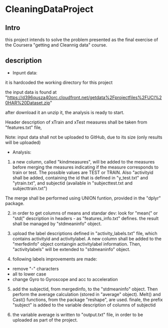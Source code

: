 # CleaningDataProject

Intro
-----
this project intends to solve the problem presented as the final exercise of the Coursera "getting and Cleannig data" course.

description
-----------

* Inpunt data:

it is hardcoded the working directory for this project

the input data is found at "https://d396qusza40orc.cloudfront.net/getdata%2Fprojectfiles%2FUCI%20HAR%20Dataset.zip"

after download it an unzip it, the analysis is ready to start.

Header description of xTrain and xTest measures shall be taken from "features.txt" file, 

Note: input data shall not be uploaded to GitHub, due to its size (only results will be uploaded)

* Analysis:

1) a new column, called "kindmeasures", will be added to the measures before merging the measures indicating if the measure corresponds to train or test. The possible values are TEST or TRAIN. 
Also "activityid shall be added, containing the id that is defined in "y_test.txt" and "ytrain.txt", and subjectid (available in "subjecttest.txt and subjecttrain.txt")

The merge shall be performed using UNION funtion, provided in the "dplyr" package.

2) in order to get columns of means and standar dev: look for "mean(" or "std(" description in headers - as "features_info.txt" defines. 
the result shall be managed by "stdmeaninfo" object.

3) upload the label descriptions defined in "activity_labels.txt" file, which contains activityid and activitylabel. A new column shall be added to the "merfedinfo" object containgin activitylabel information.
Then, "activitylabels" will be extended to "stdmeaninfo" object.

4)  following labels improvements are made:
* remove "-" characters
* all to lower case
* change Gyro to Gyroscope and acc to acceleration

5) add the subjectid, from mergedinfo, to the "stdmeaninfo" object. Then perform the average calculation (stored in "average" object). Melt() and Cast() functions, from the package "reshape", are used.
finale, the prefix "subject" is added to the variable description of columns of subjectid 

6) the variable average is written to "output.txt" file, in order to be uploaded as part of the project.






